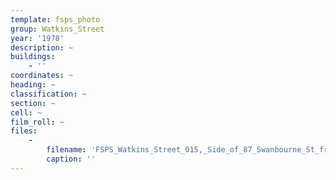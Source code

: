 ```yaml
---
template: fsps_photo
group: Watkins_Street
year: '1978'
description: ~
buildings:
    - ''
coordinates: ~
heading: ~
classification: ~
section: ~
cell: ~
film_roll: ~
files:
    -
        filename: 'FSPS_Watkins_Street_015,_Side_of_87_Swanbourne_St_from_Watkins,_10-4-B,_1978.png'
        caption: ''
---
```

